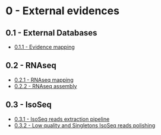 0 - External evidences
======================

0.1 - External Databases
------------------------
-   [0.1.1 - Evidence mapping](011_evidence_mapping.md)

0.2 - RNAseq
------------

-   [0.2.1 - RNAseq mapping](021_Reads_and_evidence_mapping.md)
-   [0.2.2 - RNAseq assembly](022_RNAseq_assembly.md)

0.3 - IsoSeq
------------

-   [0.3.1 - IsoSeq reads extraction pipeline](031_IsoSeq_reads_extraction.md)
-   [0.3.2 - Low quality and Singletons IsoSeq reads polishing](032_Low_quality_and_Singletons_IsoSeq_reads_polishing.md)


